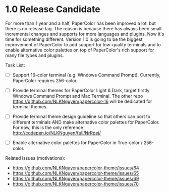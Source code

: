 # 1.0 Release Candidate
For more than 1 year and a half, PaperColor has been improved a lot, but there is no release tag. The reason is because there has always been small incremental changes and supports for more languages and plugins. Now it's time for something different. Version 1.0 is going to be the biggest improvement of PaperColor to add support for low-quality terminals and to enable alternative color palettes on top of PaperColor's rich support for many file types and plugins.

Task List:
- [ ] Support 16-color terminal (e.g. Windows Command Prompt). Currently, PaperColor requires 256-color.
- [ ] Provide terminal themes for PaperColor Light & Dark, target firstly Windows Command Prompt and Mac Terminal. The other repo https://github.com/NLKNguyen/papercolor-16 will be dedicated for terminal themes.
- [ ] Provide terminal theme design guideline so that others can port to different terminals AND make alternative color palettes for PaperColor. For now, this is the only reference http://codepen.io/NLKNguyen/full/NrRpej/
- [ ] Enable alternative color palettes for PaperColor in True-color / 256-color.


Related issues (motivations):
* https://github.com/NLKNguyen/papercolor-theme/issues/64
* https://github.com/NLKNguyen/papercolor-theme/issues/65
* https://github.com/NLKNguyen/papercolor-theme/issues/69
* https://github.com/NLKNguyen/papercolor-theme/issues/70
